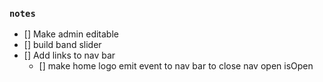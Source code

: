 ### `notes`

- [] Make admin editable
- [] build band slider
- [] Add links to nav bar
  - [] make home logo emit event to nav bar to close nav open isOpen
